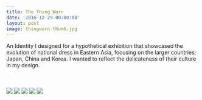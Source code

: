 ```yaml
---
title: The Thing Worn
date: '2016-12-29 00:00:00'
layout: post
image: thingworn thumb.jpg
---
```


<div class="container">
An Identity I designed for a hypothetical exhibition that showcased the evolution of national dress in Eastern Asia, focusing on the larger countries; Japan, China and Korea. I wanted to reflect the delicateness of their culture in my design.
</div>

  <br>
  <br>
  <br>

<img src="https://github.com/lucycowan/lucycowansite/blob/gh-pages/assets/img/thing/thing1.JPG?raw=true"/>
<img src="https://github.com/lucycowan/lucycowansite/blob/gh-pages/assets/img/thing/thing2.JPG?raw=true"/>
<img src="https://github.com/lucycowan/lucycowansite/blob/gh-pages/assets/img/thing/thing3.JPG?raw=true"/>
<img src="https://github.com/lucycowan/lucycowansite/blob/gh-pages/assets/img/thing/thing4.JPG?raw=true"/>
<img src="https://github.com/lucycowan/lucycowansite/blob/gh-pages/assets/img/thing/thing5.JPG?raw=true"/>
